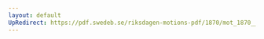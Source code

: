 ```yaml
---
layout: default
UpRedirect: https://pdf.swedeb.se/riksdagen-motions-pdf/1870/mot_1870__ak__00159.pdf
---
```

